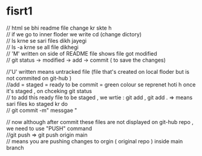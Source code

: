 # fisrt1 

// html se bhi readme file change kr skte h 
<br>
// if we go to inner floder we write cd (change dictory)<br>
// ls krne se sari files dikh jayegi <br>
// ls -a krne se all file dikhegi<br>
// 'M' written on side of README file shows file got modified<br>
// git status -> modified -> add -> commit ( to save the changes)<br>

//'U' written means untracked file (file that's created on local floder but is not commited on git-hub )<br>
//add = staged = ready to be commit = green colour se reprenet hoti h once it's staged , on chceking git status<br>
// to add this ready file to be staged , we wrtie : git add <file-name> , git add . => means sari files ko staged kr do<br>
// git commit -m" messgae " <br>

// now although after commit these files are not displayed on git-hub repo , we need to use "PUSH" command<br>
//git push  => git push origin main<br>  // means you are pushing changes to orgin ( original repo ) inside main branch